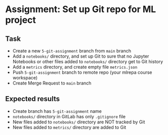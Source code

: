 
# Assignment: Set up Git repo for ML project

## Task

- Create a new `5-git-assignment` branch from `main` branch
- Add a `notebooks/` directory, and set up Git to sure that no Jupyter Notebooks or other files added to `notebooks/` directory get to Git history
- Add a `metrics` directory, and create empty file `metrics.json`
- Push `5-git-assignment` branch to remote repo (your mlrepa course workspace) 
- Create Merge Request to `main` branch


## Expected results

- Create branch has `5-git-assignment` name
- `notebooks/` directory in GitLab has only `.gitignore` file
- New files added to `notebooks/` directory are NOT tracked by Git
- New files added to `metrics/` directory  are added to Git
